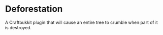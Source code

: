 Deforestation
=============

A Craftbukkit plugin that will cause an entire tree to crumble when part of it is destroyed.